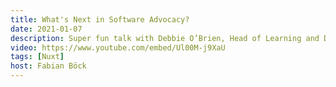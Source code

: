 ```yaml
---
title: What's Next in Software Advocacy?
date: 2021-01-07
description: Super fun talk with Debbie O’Brien, Head of Learning and Developer Advocate at NuxtJS, about the current development in her sector, the Github Star, and her idea of Tech for Good.
video: https://www.youtube.com/embed/Ul00M-j9XaU
tags: [Nuxt]
host: Fabian Böck
---
```

